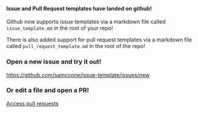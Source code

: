 #### Issue and Pull Request templates have landed on github!

Github now supports issue templates via a markdown file called `issue_template.md` in the root of your repo!

There is also added support for pull request templates via a markdown file called `pull_request_template.md` in the root of the repo!

### Open a new issue and try it out!
https://github.com/samccone/issue-template/issues/new

### Or edit a file and open a PR! 

[Access pull requests](https://github.com/samccone/issue-template/pulls)
